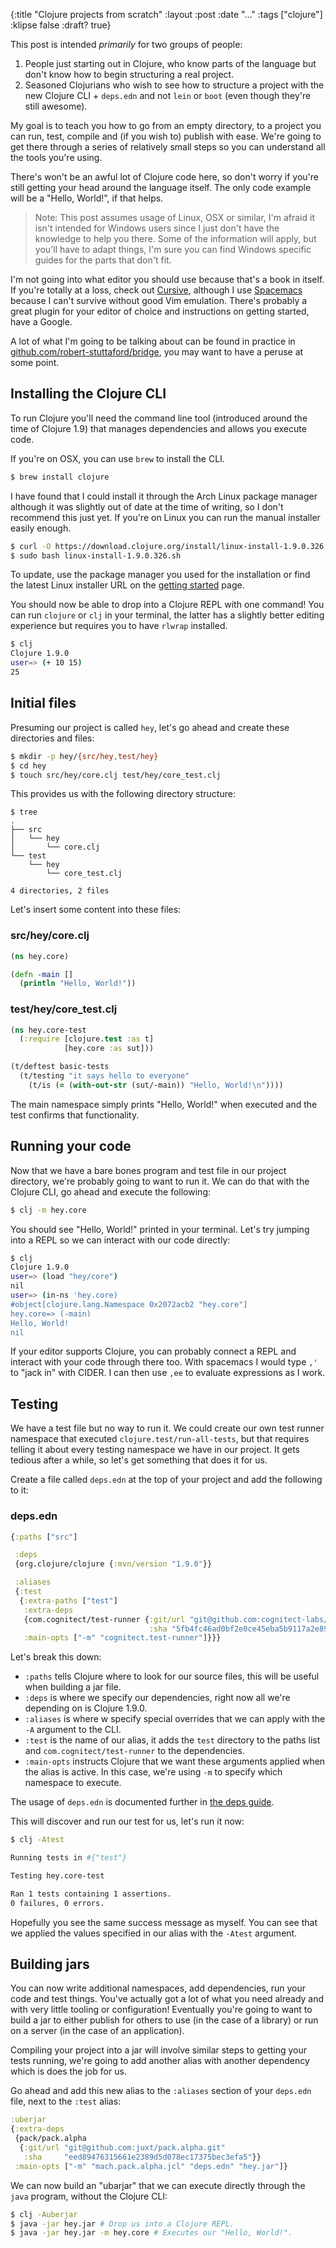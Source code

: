{:title  "Clojure projects from scratch"
 :layout :post
 :date   "..."
 :tags   ["clojure"]
 :klipse false
 :draft? true}

This post is intended _primarily_ for two groups of people:

1. People just starting out in Clojure, who know parts of the language but don't know how to begin structuring a real project.
2. Seasoned Clojurians who wish to see how to structure a project with the new Clojure CLI + `deps.edn` and not `lein` or `boot` (even though they're still awesome).

My goal is to teach you how to go from an empty directory, to a project you can run, test, compile and (if you wish to) publish with ease. We're going to get there through a series of relatively small steps so you can understand all the tools you're using.

There's won't be an awful lot of Clojure code here, so don't worry if you're still getting your head around the language itself. The only code example will be a "Hello, World!", if that helps.

> Note: This post assumes usage of Linux, OSX or similar, I'm afraid it isn't intended for Windows users since I just don't have the knowledge to help you there. Some of the information will apply, but you'll have to adapt things, I'm sure you can find Windows specific guides for the parts that don't fit.

I'm not going into what editor you should use because that's a book in itself. If you're totally at a loss, check out [Cursive][], although I use [Spacemacs][] because I can't survive without good Vim emulation. There's probably a great plugin for your editor of choice and instructions on getting started, have a Google.

A lot of what I'm going to be talking about can be found in practice in [github.com/robert-stuttaford/bridge][bridge], you may want to have a peruse at some point.

## Installing the Clojure CLI

To run Clojure you'll need the command line tool (introduced around the time of Clojure 1.9) that manages dependencies and allows you execute code.

If you're on OSX, you can use `brew` to install the CLI.

```bash
$ brew install clojure
```

I have found that I could install it through the Arch Linux package manager although it was slightly out of date at the time of writing, so I don't recommend this just yet. If you're on Linux you can run the manual installer easily enough.

```bash
$ curl -O https://download.clojure.org/install/linux-install-1.9.0.326.sh
$ sudo bash linux-install-1.9.0.326.sh
```

To update, use the package manager you used for the installation or find the latest Linux installer URL on the [getting started][getting-started] page.

You should now be able to drop into a Clojure REPL with one command! You can run `clojure` or `clj` in your terminal, the latter has a slightly better editing experience but requires you to have `rlwrap` installed.

```bash
$ clj
Clojure 1.9.0
user=> (+ 10 15)
25
```

## Initial files

Presuming our project is called `hey`, let's go ahead and create these directories and files:

```bash
$ mkdir -p hey/{src/hey,test/hey}
$ cd hey
$ touch src/hey/core.clj test/hey/core_test.clj
```

This provides us with the following directory structure:

```
$ tree
.
├── src
│   └── hey
│       └── core.clj
└── test
    └── hey
        └── core_test.clj

4 directories, 2 files
```

Let's insert some content into these files:

### src/hey/core.clj

```clojure
(ns hey.core)

(defn -main []
  (println "Hello, World!"))
```

### test/hey/core_test.clj

```clojure
(ns hey.core-test
  (:require [clojure.test :as t]
            [hey.core :as sut]))

(t/deftest basic-tests
  (t/testing "it says hello to everyone"
    (t/is (= (with-out-str (sut/-main)) "Hello, World!\n"))))
```

The main namespace simply prints "Hello, World!" when executed and the test confirms that functionality.

## Running your code

Now that we have a bare bones program and test file in our project directory, we're probably going to want to run it. We can do that with the Clojure CLI, go ahead and execute the following:

```bash
$ clj -m hey.core
```

You should see "Hello, World!" printed in your terminal. Let's try jumping into a REPL so we can interact with our code directly:

```bash
$ clj
Clojure 1.9.0
user=> (load "hey/core")
nil
user=> (in-ns 'hey.core)
#object[clojure.lang.Namespace 0x2072acb2 "hey.core"]
hey.core=> (-main)
Hello, World!
nil
```

If your editor supports Clojure, you can probably connect a REPL and interact with your code through there too. With spacemacs I would type `,'` to "jack in" with CIDER. I can then use `,ee` to evaluate expressions as I work.

## Testing

We have a test file but no way to run it. We could create our own test runner namespace that executed `clojure.test/run-all-tests`, but that requires telling it about every testing namespace we have in our project. It gets tedious after a while, so let's get something that does it for us.

Create a file called `deps.edn` at the top of your project and add the following to it:

### deps.edn

```clojure
{:paths ["src"]

 :deps
 {org.clojure/clojure {:mvn/version "1.9.0"}}

 :aliases
 {:test
  {:extra-paths ["test"]
   :extra-deps
   {com.cognitect/test-runner {:git/url "git@github.com:cognitect-labs/test-runner"
                               :sha "5fb4fc46ad0bf2e0ce45eba5b9117a2e89166479"}}
   :main-opts ["-m" "cognitect.test-runner"]}}}
```

Let's break this down:

 * `:paths` tells Clojure where to look for our source files, this will be useful when building a jar file.
 * `:deps` is where we specify our dependencies, right now all we're depending on is Clojure 1.9.0.
 * `:aliases` is where w specify special overrides that we can apply with the `-A` argument to the CLI.
 * `:test` is the name of our alias, it adds the `test` directory to the paths list and `com.cognitect/test-runner` to the dependencies.
 * `:main-opts` instructs Clojure that we want these arguments applied when the alias is active. In this case, we're using `-m` to specify which namespace to execute.

The usage of `deps.edn` is documented further in [the deps guide][deps-guide].

This will discover and run our test for us, let's run it now:

```bash
$ clj -Atest

Running tests in #{"test"}

Testing hey.core-test

Ran 1 tests containing 1 assertions.
0 failures, 0 errors.
```

Hopefully you see the same success message as myself. You can see that we applied the values specified in our alias with the `-Atest` argument.

## Building jars

You can now write additional namespaces, add dependencies, run your code and test things. You've actually got a lot of what you need already and with very little tooling or configuration! Eventually you're going to want to build a jar to either publish for others to use (in the case of a library) or run on a server (in the case of an application).

Compiling your project into a jar will involve similar steps to getting your tests running, we're going to add another alias with another dependency which is does the job for us.

Go ahead and add this new alias to the `:aliases` section of your `deps.edn` file, next to the `:test` alias:

```clojure
:uberjar
{:extra-deps
 {pack/pack.alpha
  {:git/url "git@github.com:juxt/pack.alpha.git"
   :sha     "eed89476315661e2389d5d078ec17375bec3efa5"}}
 :main-opts ["-m" "mach.pack.alpha.jcl" "deps.edn" "hey.jar"]}
```

We can now build an "ubarjar" that we can execute directly through the `java` program, without the Clojure CLI:

```bash
$ clj -Auberjar
$ java -jar hey.jar # Drop us into a Clojure REPL.
$ java -jar hey.jar -m hey.core # Executes our "Hello, World!".
```

[cursive]: https://cursive-ide.com/
[spacemacs]: http://spacemacs.org/
[bridge]: https://github.com/robert-stuttaford/bridge
[getting-started]: https://clojure.org/guides/getting_started
[deps-guide]: https://clojure.org/guides/deps_and_cli
